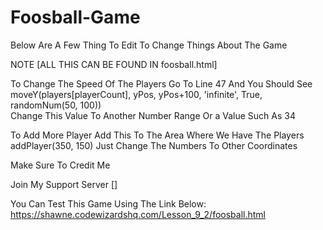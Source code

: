 # Foosball-Game

Below Are A Few Thing To Edit To Change Things About The Game 

NOTE [ALL THIS CAN BE FOUND IN foosball.html]

To Change The Speed Of The Players Go To Line 47 And You Should See   moveY(players[playerCount], yPos, yPos+100, 'infinite', True, randomNum(50, 100))   
Change This Value To Another Number Range Or a Value Such As 34

To Add More Player Add This To The Area Where We Have The Players 
addPlayer(350, 150)
Just Change The Numbers To Other Coordinates


Make Sure To Credit Me 

Join My Support Server
[]

You Can Test This Game Using The Link Below:
https://shawne.codewizardshq.com/Lesson_9_2/foosball.html
